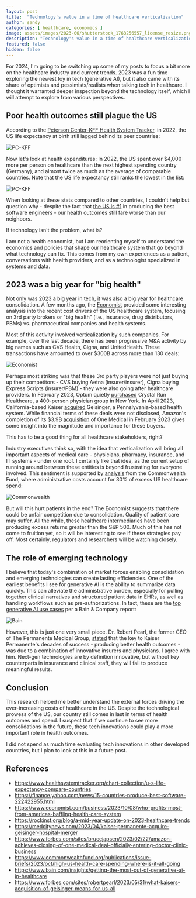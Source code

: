 ```yaml
---
layout: post
title:  "Technology's value in a time of healthcare verticalization"
author: sandy
categories: [ healthcare, economics ]
image: assets/images/2023-06/shutterstock_1763256557_license_resize.png
description: "Technology's value in a time of healthcare verticalization"
featured: false
hidden: false
---
```


For 2024, I'm going to be switching up some of my posts to focus a bit more on the healthcare industry and current trends.  2023 was a fun time exploring the newest toy in tech (generative AI), but it also came with its share of optimists and pessimists/realists when talking tech in healthcare.  I thought it warranted deeper inspection beyond the technology itself, which I will attempt to explore from various perspectives.

## Poor health outcomes still plague the US

According to the [Peterson Center-KFF Health System Tracker](https://www.healthsystemtracker.org/chart-collection/u-s-life-expectancy-compare-countries/), in 2022, the US life expectancy at birth still lagged behind its peer countries:

![PC-KFF](/assets/images/2024-01/life-expectancy-at-birth-in-years-1980-2022.png)

Now let's look at health expenditures: In 2022, the US spent over $4,000 more per person on healthcare than the next highest spending country (Germany), and almost twice as much as the average of comparable countries.  Note that the US life expectancy still ranks the lowest in the list:

![PC-KFF](/assets/images/2024-01/life-expectancy-and-per-capita-healthcare-spending-ppp-adjusted-2022.png)

When looking at these stats compared to other countries, I couldn't help but question why - despite the fact that [the US is #1](https://finance.yahoo.com/news/15-countries-produce-best-software-222422955.html) in producing the best software engineers - our health outcomes still fare worse than our neighbors.

If technology isn't the problem, what is?

I am not a health economist, but I am reorienting myself to understand the economics and policies that shape our healthcare system that go beyond what technology can fix.  This comes from my own experiences as a patient, conversations with health providers, and as a technologist specialized in systems and data.

## 2023 was a big year for "big health"

Not only was 2023 a big year in tech, it was also a big year for healthcare consolidation.  A few months ago, the [Economist](https://www.economist.com/business/2023/10/08/who-profits-most-from-americas-baffling-health-care-system) provided some interesting analysis into the recent cost drivers of the US healthcare system, focusing on 3rd party brokers or "big health" (i.e., insurance, drug distributors, PBMs) vs. pharmaceutical companies and health systems.

Most of this activity involved verticalization by such companies.  For example, over the last decade, there has been progressive M&A activity by big names such as CVS Health, Cigna, and UnitedHealth.  These transactions have amounted to over $300B across more than 130 deals:

![Economist](/assets/images/2024-01/economist.png)

Perhaps most striking was that these 3rd party players were not just buying up their competitors - CVS buying Aetna (insurer/insurer), Cigna buying Express Scripts (insurer/PBM) - they were also going after healthcare providers.  In February 2023, Optum quietly [purchased](https://rockinst.org/blog/a-mid-year-update-on-2023-healthcare-trends/) Crystal Run Healthcare, a 400-person physician group in New York.  In April 2023, California-based Kaiser [acquired](https://medcitynews.com/2023/04/kaiser-permanente-acquire-geisinger-hospital-merger/) Geisinger, a Pennslyvania-based health system.  While financial terms of these deals were not disclosed, Amazon's completion of its $3.9B [acquisition](https://www.forbes.com/sites/brucejapsen/2023/02/22/amazon-achieves-closing-of-one-medical-deal-officially-entering-doctor-clinic-business/?sh=28ba5b7f747b) of One Medical in February 2023 gives some insight into the magnitude and importance for these buyers.

This has to be a good thing for all healthcare stakeholders, right?

Industry executives think so, with the idea that verticalization will bring all important aspects of medical care - physicians, pharmacy, insurance, and IT systems - under one roof.  I certainly like that idea, as the current setup of running around between these entities is beyond frustrating for everyone involved.  This sentiment is supported by [analysis](https://www.commonwealthfund.org/publications/issue-briefs/2023/oct/high-us-health-care-spending-where-is-it-all-going) from the Commonwealth Fund, where administrative costs account for 30% of excess US healthcare spend: 

![Commonwealth](/assets/images/2024-01/high_us_health_care_spending_where_is_it_all_going_exhibit.png)

But will this hurt patients in the end?  The Economist suggests that there could be unfair competition due to consolidation.  Quality of patient care may suffer.  All the while, these healthcare intermediaries have been producing excess returns greater than the S&P 500.  Much of this has not come to fruition yet, so it will be interesting to see if these strategies pay off.  Most certainly, regulators and researchers will be watching closely. 

## The role of emerging technology

I believe that today's combination of market forces enabling consolidation and emerging technologies can create lasting efficiencies.  One of the earliest benefits I see for generative AI is the ability to summarize data quickly.  This can alleviate the administrative burden, especially for pulling together clinical narratives and structured patient data in EHRs, as well as handling workflows such as pre-authorizations.  In fact, these are the [top generative AI use cases](https://www.bain.com/insights/getting-the-most-out-of-generative-ai-in-healthcare/) per a Bain & Company report:

![Bain](/assets/images/2024-01/bain.png)

However, this is just one very small piece.  Dr. Robert Pearl, the former CEO of The Permanente Medical Group, [stated](https://www.forbes.com/sites/robertpearl/2023/05/31/what-kaisers-acquisition-of-geisinger-means-for-us-all) that the key to Kaiser Permanente's decades of success - producing better health outcomes - was due to a combination of innovative insurers and physicians.  I agree with him.  Next-gen technologies are by definition innovative, but without key counterparts in insurance and clinical staff, they will fail to produce meaningful results.

## Conclusion

This research helped me better understand the external forces driving the ever-increasing costs of healthcare in the US.  Despite the technological prowess of the US, our country still comes in last in terms of health outcomes and spend.  I suspect that if we continue to see more consolidations in the future, these tech innovations could play a more important role in health outcomes.  

I did not spend as much time evaluating tech innovations in other developed countries, but I plan to look at this in a future post.  


## References
+ <https://www.healthsystemtracker.org/chart-collection/u-s-life-expectancy-compare-countries>
+ <https://finance.yahoo.com/news/15-countries-produce-best-software-222422955.html>
+ <https://www.economist.com/business/2023/10/08/who-profits-most-from-americas-baffling-health-care-system>
+ <https://rockinst.org/blog/a-mid-year-update-on-2023-healthcare-trends>
+ <https://medcitynews.com/2023/04/kaiser-permanente-acquire-geisinger-hospital-merger>
+ <https://www.forbes.com/sites/brucejapsen/2023/02/22/amazon-achieves-closing-of-one-medical-deal-officially-entering-doctor-clinic-business>
+ <https://www.commonwealthfund.org/publications/issue-briefs/2023/oct/high-us-health-care-spending-where-is-it-all-going>
+ <https://www.bain.com/insights/getting-the-most-out-of-generative-ai-in-healthcare>
+ <https://www.forbes.com/sites/robertpearl/2023/05/31/what-kaisers-acquisition-of-geisinger-means-for-us-all>